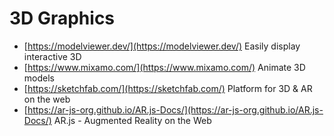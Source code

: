 # 3D Graphics

- [https://modelviewer.dev/](https://modelviewer.dev/) Easily display interactive 3D
- [https://www.mixamo.com/](https://www.mixamo.com/) Animate 3D models
- [https://sketchfab.com/](https://sketchfab.com/) Platform for 3D & AR on the web
- [https://ar-js-org.github.io/AR.js-Docs/](https://ar-js-org.github.io/AR.js-Docs/) AR.js - Augmented Reality on the Web
